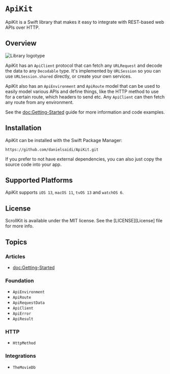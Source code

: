 # ``ApiKit``

ApiKit is a Swift library that makes it easy to integrate with REST-based web APIs over HTTP.


## Overview

![Library logotype](Logo.png)

ApiKit has an ``ApiClient`` protocol that can fetch any `URLRequest` and decode the data to any `Decodable` type. It's implemented by `URLSession` so you can use `URLSession.shared` directly, or create your own services.

ApiKit also has an ``ApiEnvironment`` and ``ApiRoute`` model that can be used to easily model various APIs and define things, like the HTTP method to use for a certain route, which headers to send etc. Any ``ApiClient`` can then fetch any route from any environment.

See the <doc:Getting-Started> guide for more information and code examples.



## Installation

ApiKit can be installed with the Swift Package Manager:

```
https://github.com/danielsaidi/ApiKit.git
```

If you prefer to not have external dependencies, you can also just copy the source code into your app.



## Supported Platforms

ApiKit supports `iOS 13`, `macOS 11`, `tvOS 13` and `watchOS 6`.



## License

ScrollKit is available under the MIT license. See the [LICENSE][License] file for more info.



## Topics

### Articles

- <doc:Getting-Started>

### Foundation

- ``ApiEnvironment``
- ``ApiRoute``
- ``ApiRequestData``
- ``ApiClient``
- ``ApiError``
- ``ApiResult``

### HTTP

- ``HttpMethod``

### Integrations

- ``TheMovieDb``
